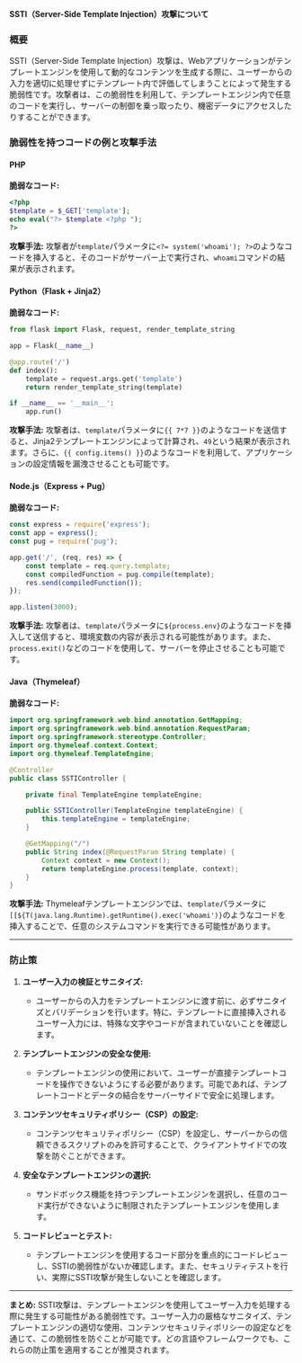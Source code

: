 **SSTI（Server-Side Template Injection）攻撃について**

### **概要**

SSTI（Server-Side Template Injection）攻撃は、Webアプリケーションがテンプレートエンジンを使用して動的なコンテンツを生成する際に、ユーザーからの入力を適切に処理せずにテンプレート内で評価してしまうことによって発生する脆弱性です。攻撃者は、この脆弱性を利用して、テンプレートエンジン内で任意のコードを実行し、サーバーの制御を乗っ取ったり、機密データにアクセスしたりすることができます。

### **脆弱性を持つコードの例と攻撃手法**

#### **PHP**

**脆弱なコード:**
```php
<?php
$template = $_GET['template'];
echo eval("?> $template <?php ");
?>
```

**攻撃手法:**
攻撃者が`template`パラメータに`<?= system('whoami'); ?>`のようなコードを挿入すると、そのコードがサーバー上で実行され、`whoami`コマンドの結果が表示されます。

#### **Python（Flask + Jinja2）**

**脆弱なコード:**
```python
from flask import Flask, request, render_template_string

app = Flask(__name__)

@app.route('/')
def index():
    template = request.args.get('template')
    return render_template_string(template)

if __name__ == '__main__':
    app.run()
```

**攻撃手法:**
攻撃者は、`template`パラメータに`{{ 7*7 }}`のようなコードを送信すると、Jinja2テンプレートエンジンによって計算され、`49`という結果が表示されます。さらに、`{{ config.items() }}`のようなコードを利用して、アプリケーションの設定情報を漏洩させることも可能です。

#### **Node.js（Express + Pug）**

**脆弱なコード:**
```javascript
const express = require('express');
const app = express();
const pug = require('pug');

app.get('/', (req, res) => {
    const template = req.query.template;
    const compiledFunction = pug.compile(template);
    res.send(compiledFunction());
});

app.listen(3000);
```

**攻撃手法:**
攻撃者は、`template`パラメータに`${process.env}`のようなコードを挿入して送信すると、環境変数の内容が表示される可能性があります。また、`process.exit()`などのコードを使用して、サーバーを停止させることも可能です。

#### **Java（Thymeleaf）**

**脆弱なコード:**
```java
import org.springframework.web.bind.annotation.GetMapping;
import org.springframework.web.bind.annotation.RequestParam;
import org.springframework.stereotype.Controller;
import org.thymeleaf.context.Context;
import org.thymeleaf.TemplateEngine;

@Controller
public class SSTIController {

    private final TemplateEngine templateEngine;

    public SSTIController(TemplateEngine templateEngine) {
        this.templateEngine = templateEngine;
    }

    @GetMapping("/")
    public String index(@RequestParam String template) {
        Context context = new Context();
        return templateEngine.process(template, context);
    }
}
```

**攻撃手法:**
Thymeleafテンプレートエンジンでは、`template`パラメータに`[[${T(java.lang.Runtime).getRuntime().exec('whoami')}`のようなコードを挿入することで、任意のシステムコマンドを実行できる可能性があります。

---

### **防止策**

1. **ユーザー入力の検証とサニタイズ:**
   - ユーザーからの入力をテンプレートエンジンに渡す前に、必ずサニタイズとバリデーションを行います。特に、テンプレートに直接挿入されるユーザー入力には、特殊な文字やコードが含まれていないことを確認します。

2. **テンプレートエンジンの安全な使用:**
   - テンプレートエンジンの使用において、ユーザーが直接テンプレートコードを操作できないようにする必要があります。可能であれば、テンプレートコードとデータの結合をサーバーサイドで安全に処理します。

3. **コンテンツセキュリティポリシー（CSP）の設定:**
   - コンテンツセキュリティポリシー（CSP）を設定し、サーバーからの信頼できるスクリプトのみを許可することで、クライアントサイドでの攻撃を防ぐことができます。

4. **安全なテンプレートエンジンの選択:**
   - サンドボックス機能を持つテンプレートエンジンを選択し、任意のコード実行ができないように制限されたテンプレートエンジンを使用します。

5. **コードレビューとテスト:**
   - テンプレートエンジンを使用するコード部分を重点的にコードレビューし、SSTIの脆弱性がないか確認します。また、セキュリティテストを行い、実際にSSTI攻撃が発生しないことを確認します。

---

**まとめ:**
SSTI攻撃は、テンプレートエンジンを使用してユーザー入力を処理する際に発生する可能性がある脆弱性です。ユーザー入力の厳格なサニタイズ、テンプレートエンジンの適切な使用、コンテンツセキュリティポリシーの設定などを通じて、この脆弱性を防ぐことが可能です。どの言語やフレームワークでも、これらの防止策を適用することが推奨されます。